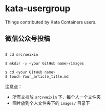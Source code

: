 # kata-usergroup

Things contributed by Kata Containers users.


## 微信公众号投稿

```bash

$ cd src/weixin

$ mkdir -p <your GitHub name>/images

$ cd <your GitHub name>
$ touch Your_article_title.md
```

注意点：

- 所有文档放 `src/weixin` 下，每个人一个文件夹
- 图片放到个人文件夹下的 `images/` 目录下

